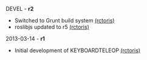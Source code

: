DEVEL - **r2**
 * Switched to Grunt build system [(rctoris)](https://github.com/rctoris/)
 * roslibjs updated to r5 [(rctoris)](https://github.com/rctoris/)

2013-03-14 - **r1**
 * Initial development of KEYBOARDTELEOP [(rctoris)](https://github.com/rctoris/)
